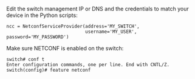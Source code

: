 Edit the switch management IP or DNS and the credentials to match your device in the Python scripts:
```
ncc = NetconfServiceProvider(address='MY_SWITCH',
                             username='MY_USER', password='MY_PASSWORD')
```

Make sure NETCONF is enabled on the switch:
```
switch# conf t
Enter configuration commands, one per line. End with CNTL/Z.
switch(config)# feature netconf
```
